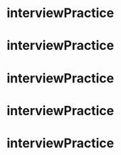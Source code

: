 # interviewPractice
# interviewPractice
# interviewPractice
# interviewPractice
# interviewPractice
